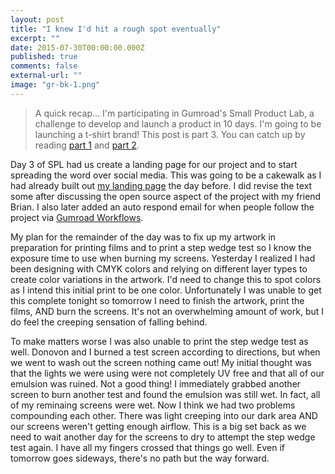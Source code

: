 ```yaml
---
layout: post
title: "I knew I'd hit a rough spot eventually"
excerpt: ""
date: 2015-07-30T00:00:00.000Z
published: true
comments: false
external-url: ""
image: "gr-bk-1.png"
---
```

> A quick recap&hellip; I&#39;m participating in Gumroad&#39;s Small Product Lab, a challenge to develop and launch a product in 10 days. I&#39;m going to be launching a t-shirt brand! This post is part 3. You can catch up by reading [part 1](/2015/07/28/one-small-step.html) and [part 2](/2015/07/29/spl-day-2--planning.html).

Day 3 of SPL had us create a landing page for our project and to start spreading the word over social media. This was going to be a cakewalk as I had already built out [my landing page](https://gumroad.com/gpxl/follow) the day before. I did revise the text some after discussing the open source aspect of the project with my friend Brian. I also later added an auto respond email for when people follow the project via [Gumroad Workflows](https://help.gumroad.com/customer/portal/articles/1814089-creating-workflows-to-send-automated-updates).

My plan for the remainder of the day was to fix up my artwork in preparation for printing films and to print a step wedge test so I know the exposure time to use when burning my screens. Yesterday I realized I had been designing with CMYK colors and relying on different layer types to create color variations in the artwork. I&#39;d need to change this to spot colors as I intend this initial print to be one color. Unfortunately I was unable to get this complete tonight so tomorrow I need to finish the artwork, print the films, AND burn the screens. It&#39;s not an overwhelming amount of work, but I do feel the creeping sensation of falling behind.

 To make matters worse I was also unable to print the step wedge test as well. Donovon and I burned a test screen according to directions, but when we went to wash out the screen nothing came out! My initial thought was that the lights we were using were not completely UV free and that all of our emulsion was ruined. Not a good thing! I immediately grabbed another screen to burn another test and found the emulsion was still wet. In fact, all of my reminaing screens were wet. Now I think we had two problems compounding each other. There was light creeping into our dark area AND our screens weren&#39;t getting enough airflow. This is a big set back as we need to wait another day for the screens to dry to attempt the step wedge test again. I have all my fingers crossed that things go well. Even if tomorrow goes sideways, there&#39;s no path but the way forward.